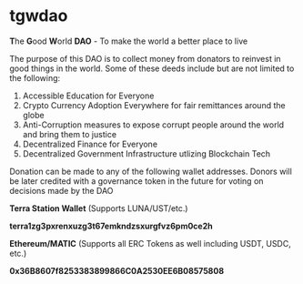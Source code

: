 # tgwdao
**T**he **G**ood **W**orld **DAO** - To make the world a better place to live

The purpose of this DAO is to collect money from donators to reinvest in good things in the world. Some of these deeds include but are not limited to the following:

1. Accessible Education for Everyone
2. Crypto Currency Adoption Everywhere for fair remittances around the globe
3. Anti-Corruption measures to expose corrupt people around the world and bring them to justice
4. Decentralized Finance for Everyone
5. Decentralized Government Infrastructure utlizing Blockchain Tech

Donation can be made to any of the following wallet addresses. Donors will be later credited with a governance token in the future for voting on decisions made by the DAO

**Terra Station Wallet** (Supports LUNA/UST/etc.)

**terra1zg3pxrenxuzg3t67emkndzsxurgfvz6pm0ce2h**

**Ethereum/MATIC** (Supports all ERC Tokens as well including USDT, USDC, etc.)

**0x36B8607f8253383899866C0A2530EE6B08575808**

